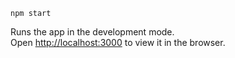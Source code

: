 `npm start`

Runs the app in the development mode.\
Open [http://localhost:3000](http://localhost:3000) to view it in the browser.
